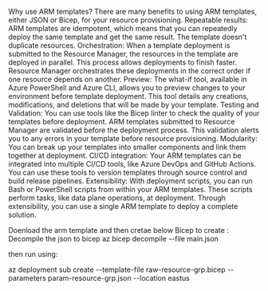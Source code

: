 Why use ARM templates?
There are many benefits to using ARM templates, either JSON or Bicep, for your resource provisioning.
Repeatable results: ARM templates are idempotent, which means that you can repeatedly deploy the same template and get the same result. The template doesn't duplicate resources.
Orchestration: When a template deployment is submitted to the Resource Manager, the resources in the template are deployed in parallel. This process allows deployments to finish faster. Resource Manager orchestrates these deployments in the correct order if one resource depends on another.
Preview: The what-if tool, available in Azure PowerShell and Azure CLI, allows you to preview changes to your environment before template deployment. This tool details any creations, modifications, and deletions that will be made by your template.
Testing and Validation: You can use tools like the Bicep linter to check the quality of your templates before deployment. ARM templates submitted to Resource Manager are validated before the deployment process. This validation alerts you to any errors in your template before resource provisioning.
Modularity: You can break up your templates into smaller components and link them together at deployment.
CI/CD integration: Your ARM templates can be integrated into multiple CI/CD tools, like Azure DevOps and GitHub Actions. You can use these tools to version templates through source control and build release pipelines.
Extensibility: With deployment scripts, you can run Bash or PowerShell scripts from within your ARM templates. These scripts perform tasks, like data plane operations, at deployment. Through extensibility, you can use a single ARM template to deploy a complete solution.

Doenload the arm template and then cretae below 
Bicep to create : 
Decompile the json to bicep az bicep decompile --file main.json

then run using:

az deployment sub create  --template-file raw-resource-grp.bicep --parameters param-resource-grp.json --location eastus
